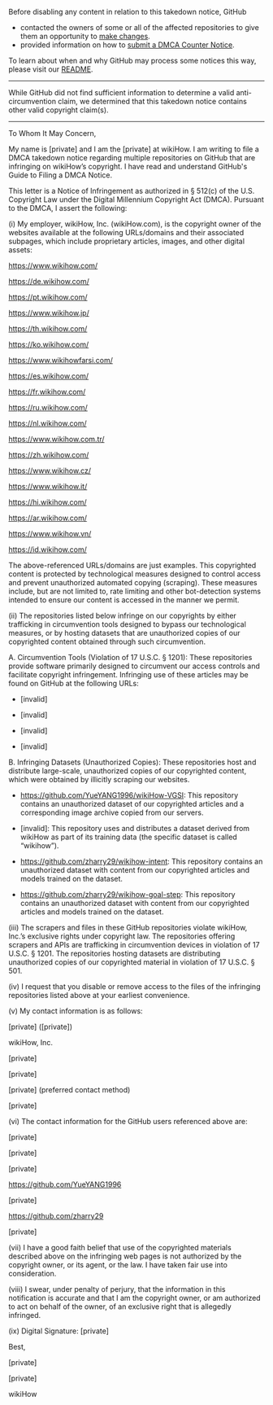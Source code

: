 Before disabling any content in relation to this takedown notice, GitHub
- contacted the owners of some or all of the affected repositories to give them an opportunity to [make changes](https://docs.github.com/en/github/site-policy/dmca-takedown-policy#a-how-does-this-actually-work).
- provided information on how to [submit a DMCA Counter Notice](https://docs.github.com/en/articles/guide-to-submitting-a-dmca-counter-notice).

To learn about when and why GitHub may process some notices this way, please visit our [README](https://github.com/github/dmca/blob/master/README.md#anatomy-of-a-takedown-notice).

---

While GitHub did not find sufficient information to determine a valid anti-circumvention claim, we determined that this takedown notice contains other valid copyright claim(s).

---

To Whom It May Concern,


My name is [private] and I am the [private] at wikiHow. I am writing to file a DMCA takedown notice regarding multiple repositories on GitHub that are infringing on wikiHow’s copyright. I have read and understand GitHub's Guide to Filing a DMCA Notice. 


This letter is a Notice of Infringement as authorized in § 512(c) of the U.S. Copyright Law under the Digital Millennium Copyright Act (DMCA). Pursuant to the DMCA, I assert the following:


(i) My employer, wikiHow, Inc. (wikiHow.com), is the copyright owner of the websites available at the following URLs/domains and their associated subpages, which include proprietary articles, images, and other digital assets:


https://www.wikihow.com/

https://de.wikihow.com/

https://pt.wikihow.com/

https://www.wikihow.jp/

https://th.wikihow.com/

https://ko.wikihow.com/

https://www.wikihowfarsi.com/

https://es.wikihow.com/

https://fr.wikihow.com/

https://ru.wikihow.com/

https://nl.wikihow.com/

https://www.wikihow.com.tr/

https://zh.wikihow.com/

https://www.wikihow.cz/

https://www.wikihow.it/

https://hi.wikihow.com/

https://ar.wikihow.com/

https://www.wikihow.vn/

https://id.wikihow.com/


The above-referenced URLs/domains are just examples. This copyrighted content is protected by technological measures designed to control access and prevent unauthorized automated copying (scraping). These measures include, but are not limited to, rate limiting and other bot-detection systems intended to ensure our content is accessed in the manner we permit.


(ii) The repositories listed below infringe on our copyrights by either trafficking in circumvention tools designed to bypass our technological measures, or by hosting datasets that are unauthorized copies of our copyrighted content obtained through such circumvention.


A. Circumvention Tools (Violation of 17 U.S.C. § 1201): These repositories provide software primarily designed to circumvent our access controls and facilitate copyright infringement.  Infringing use of these articles may be found on GitHub at the following URLs:

- [invalid]

- [invalid]

- [invalid]

- [invalid]


B. Infringing Datasets (Unauthorized Copies): These repositories host and distribute large-scale, unauthorized copies of our copyrighted content, which were obtained by illicitly scraping our websites.

- https://github.com/YueYANG1996/wikiHow-VGSI: This repository contains an unauthorized dataset of our copyrighted articles and a corresponding image archive copied from our servers.

- [invalid]: This repository uses and distributes a dataset derived from wikiHow as part of its training data (the specific dataset is called “wikihow”).

- https://github.com/zharry29/wikihow-intent: This repository contains an unauthorized dataset with content from our copyrighted articles and models trained on the dataset.

- https://github.com/zharry29/wikihow-goal-step: This repository contains an unauthorized dataset with content from our copyrighted articles and models trained on the dataset.


(iii) The scrapers and files in these GitHub repositories violate wikiHow, Inc.’s exclusive rights under copyright law. The repositories offering scrapers and APIs are trafficking in circumvention devices in violation of 17 U.S.C. § 1201. The repositories hosting datasets are distributing unauthorized copies of our copyrighted material in violation of 17 U.S.C. § 501.


(iv) I request that you disable or remove access to the files of the infringing repositories listed above at your earliest convenience.


(v) My contact information is as follows:


[private] ([private])

wikiHow, Inc.

[private]

[private]

[private] (preferred contact method)

[private]


(vi) The contact information for the GitHub users referenced above are:


[private]

[private]

[private]

https://github.com/YueYANG1996

[private]

https://github.com/zharry29 

[private]


(vii) I have a good faith belief that use of the copyrighted materials described above on the infringing web pages is not authorized by the copyright owner, or its agent, or the law. I have taken fair use into consideration.


(viii) I swear, under penalty of perjury, that the information in this notification is accurate and that I am the copyright owner, or am authorized to act on behalf of the owner, of an exclusive right that is allegedly infringed.


(ix) Digital Signature: [private]


Best,

[private]

[private]

wikiHow
